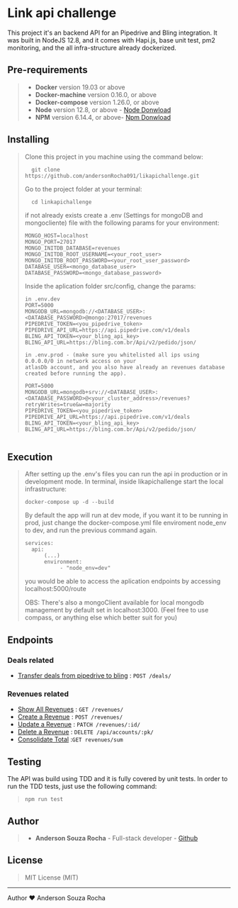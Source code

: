 # Link api challenge

This project it's an backend API for an Pipedrive and Bling integration. It was built in NodeJS 12.8, and it comes with Hapi.js, base unit test, pm2 monitoring, and the all infra-structure already dockerized.

## Pre-requirements

> - **Docker** version 19.03 or above
> - **Docker-machine** version 0.16.0, or above
> - **Docker-compose** version 1.26.0, or above
> - **Node** version 12.8, or above - [Node Donwload](https://nodejs.org/pt-br/download/)
> - **NPM** version 6.14.4, or above- [Npm Donwload](https://www.npmjs.com/package/download)

## Installing

> Clone this project in you machine using the command below:
> ```
> 	git clone https://github.com/andersonRocha091/likapichallenge.git
> ```
> Go to the project folder at your terminal:
> ```
> 	cd linkapichallenge
> ```
> if not already exists create a .env (Settings for mongoDB and mongocliente) file with the following params for your environment:
> ```
>MONGO_HOST=localhost
>MONGO_PORT=27017
>MONGO_INITDB_DATABASE=revenues
>MONGO_INITDB_ROOT_USERNAME=<your_root_user>
>MONGO_INITDB_ROOT_PASSWORD=<your_root_user_password>
>DATABASE_USER=<mongo_database_user>
>DATABASE_PASSWORD=<mongo_database_password>
> ```
> Inside the aplication folder src/config, change the params:
> ```
> in .env.dev
>PORT=5000
>MONGODB_URL=mongodb://<DATABASE_USER>:<DATABASE_PASSWORD>@mongo:27017/revenues
>PIPEDRIVE_TOKEN=<you_pipedrive_token>
>PIPEDRIVE_API_URL=https://api.pipedrive.com/v1/deals
>BLING_API_TOKEN=<your_bling_api_key>
>BLING_API_URL=https://bling.com.br/Api/v2/pedido/json/
>
>in .env.prod - (make sure you whitelisted all ips using 0.0.0.0/0 in network access on your
> atlasDb account, and you also have already an revenues database created before running the app).
>
>PORT=5000
>MONGODB_URL=mongodb+srv://<DATABASE_USER>:<DATABASE_PASSWORD>@<your_cluster_address>/revenues?retryWrites=true&w=majority
>PIPEDRIVE_TOKEN=<you_pipedrive_token>
>PIPEDRIVE_API_URL=https://api.pipedrive.com/v1/deals
>BLING_API_TOKEN=<your_bling_api_key>
>BLING_API_URL=https://bling.com.br/Api/v2/pedido/json/

> ```


## Execution

> After setting up the .env's files you can run the api in production or in development mode. 
> In terminal, inside likapichallenge start the local infrastructure:
> ```
> docker-compose up -d --build
>
> ```
> By default the app will run at dev mode, if you want it to be running in prod, just change
> the docker-compose.yml file enviroment node_env to dev, and run the previous command again. 
>```
>services:
>   api:
>       (...)
>       environment:
>            - "node_env=dev"
>```
> you would be able to access the aplication endpoints by accessing localhost:5000/route
>
> OBS: There's also a mongoClient available for local mongodb management by default set in localhost:3000. (Feel free to use compass, or anything else which better suit for you)

## Endpoints

### Deals related

* [Transfer deals from pipedrive to bling](deal/get.md) : `POST /deals/`

### Revenues related

* [Show All Revenues](revenues/get.md) : `GET /revenues/`
* [Create a Revenue](revenues/post.md) : `POST /revenues/`
* [Update a Revenue](revenues/patch.md) : `PATCH /revenues/:id/`
* [Delete a Revenue](revenues/id/delete.md) : `DELETE /api/accounts/:pk/`
* [Consolidate Total](revenues/sum.md) :`GET revenues/sum`


## Testing

The API was build using TDD and it is fully covered by unit tests. In order to run the TDD tests, just use the following command:
>```
> npm run test
>```

## Author

> - **Anderson Souza Rocha** - Full-stack developer - [Github](https://github.com/andersonRocha091) 


## License 

> MIT License (MIT)

---
Author ❤ Anderson Souza Rocha
